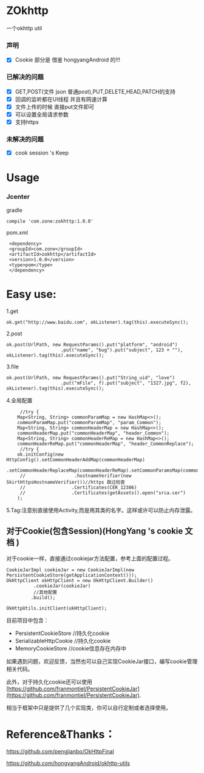 # ZOkhttp

一个okhttp util

### 声明
- [x] Cookie 部分是 借鉴  hongyangAndroid 的!!!

### 已解决的问题
- [x] GET,POST(文件 json 普通post),PUT,DELETE,HEAD,PATCH的支持
- [x] 回调的监听都在UI线程 并且有网速计算
- [x] 文件上传的时候 直接put文件即可
- [x] 可以设置全局请求参数
- [x] 支持https

### 未解决的问题
- [x] cook session 's Keep

# Usage

### Jcenter
gradle

    compile 'com.zone:zokhttp:1.0.0'
pom.xml

     <dependency>
     <groupId>com.zone</groupId>
     <artifactId>zokhttp</artifactId>
     <version>1.0.0</version>
     <type>pom</type>
     </dependency>
    
    
# Easy use:
1.get
  
    ok.get("http://www.baidu.com", okListener).tag(this).executeSync();

2.post

    ok.post(UrlPath, new RequestParams().put("platform", "android")
                        .put("name", "bug").put("subject", 123 + ""), okListener).tag(this).executeSync();
3.file

    ok.post(UrlPath, new RequestParams().put("String_uid", "love")
                        .put("mFile", f).put("subject", "1327.jpg", f2), okListener).tag(this).executeSync();
4.全局配置
      
         //try {
        Map<String, String> commonParamMap = new HashMap<>();
        commonParamMap.put("commonParamMap", "param_Common");
        Map<String, String> commonHeaderMap = new HashMap<>();
        commonHeaderMap.put("commonHeaderMap", "header_Common");
        Map<String, String> commonHeaderReMap = new HashMap<>();
        commonHeaderReMap.put("commonHeaderMap", "header_CommonReplace");
         //try {
        ok.initConfig(new HttpConfig().setCommonHeaderAddMap(commonHeaderMap)
                        .setCommonHeaderReplaceMap(commonHeaderReMap).setCommonParamsMap(commonParamMap)
         //                  .hostnameVerifier(new SkirtHttpsHostnameVerifier())//https 跳过检查
         //					.Certificates(CER_12306)
         //					.Certificates(getAssets().open("srca.cer")
        );

5.Tag:注意别直接使用Activity,而是用其类的名字。这样或许可以防止内存泄露。

## 对于Cookie(包含Session)(HongYang 's cookie 文档 )

对于cookie一样，直接通过cookiejar方法配置，参考上面的配置过程。

```
CookieJarImpl cookieJar = new CookieJarImpl(new PersistentCookieStore(getApplicationContext()));
OkHttpClient okHttpClient = new OkHttpClient.Builder()
          .cookieJar(cookieJar)
          //其他配置
         .build();
                 
OkHttpUtils.initClient(okHttpClient);
```
目前项目中包含：

* PersistentCookieStore //持久化cookie
* SerializableHttpCookie //持久化cookie
* MemoryCookieStore //cookie信息存在内存中

如果遇到问题，欢迎反馈，当然也可以自己实现CookieJar接口，编写cookie管理相关代码。

此外，对于持久化cookie还可以使用[https://github.com/franmontiel/PersistentCookieJar](https://github.com/franmontiel/PersistentCookieJar).

相当于框架中只是提供了几个实现类，你可以自行定制或者选择使用。


# Reference&Thanks：

https://github.com/pengjianbo/OkHttpFinal

https://github.com/hongyangAndroid/okhttp-utils
